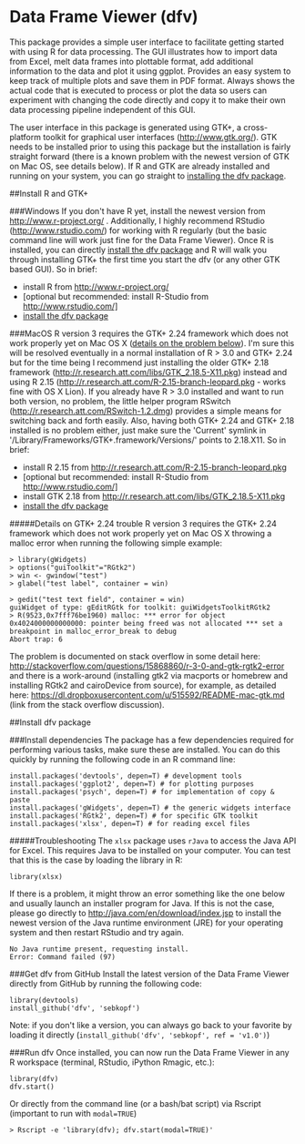 Data Frame Viewer (dfv)
===

This package provides a simple user interface to facilitate getting started with using R for data processing. The GUI illustrates how to import data from Excel, melt data frames into plottable format, add additional information to the data and plot it using ggplot. Provides an easy system to keep track of multiple plots and save them in PDF format. Always shows the actual code that is executed to process or plot the data so users can experiment with changing the code directly and copy it to make their own data processing pipeline independent of this GUI.

The user interface in this package is generated using GTK+, a cross-platform toolkit for graphical user interfaces (http://www.gtk.org/). GTK needs to be installed prior to using this package but the installation is fairly straight forward (there is a known problem with the newest version of GTK on Mac OS, see details below). If R and GTK are already installed and running on your system, you can go straight to [installing the dfv package](#install-dfv-package).

##Install R and GTK+

###Windows
If you don't have R yet, install the newest version from http://www.r-project.org/ . Additionally, I highly recommend RStudio (http://www.rstudio.com/) for working with R regularly (but the basic command line will work just fine for the Data Frame Viewer). Once R is installed, you can directly [install the dfv package](#install-dfv-package) and R will walk you through installing GTK+ the first time you start the dfv (or any other GTK based GUI). So in brief:

 - install R from http://www.r-project.org/
 - [optional but recommended: install R-Studio from http://www.rstudio.com/]
 - [install the dfv package](#install-dfv-package)

###MacOS
R version 3 requires the GTK+ 2.24 framework which does not work properly yet on Mac OS X ([details on the problem below](#details-on-gtk-224-trouble)). I'm sure this will be resolved eventually in a normal installation of R > 3.0 and GTK+ 2.24 but for the time being I recommend just installing the older GTK+ 2.18 framework (http://r.research.att.com/libs/GTK_2.18.5-X11.pkg) instead and using R 2.15 (http://r.research.att.com/R-2.15-branch-leopard.pkg - works fine with OS X Lion). If you already have R > 3.0 installed and want to run both version, no problem, the little helper program RSwitch (http://r.research.att.com/RSwitch-1.2.dmg) provides a simple means for switching back and forth easily. Also, having both GTK+ 2.24 and GTK+ 2.18 installed is no problem either, just make sure the 'Current' symlink in '/Library/Frameworks/GTK+.framework/Versions/' points to 2.18.X11. So in brief:

 - install R 2.15 from http://r.research.att.com/R-2.15-branch-leopard.pkg
 - [optional but recommended: install R-Studio from http://www.rstudio.com/]
 - install GTK 2.18 from http://r.research.att.com/libs/GTK_2.18.5-X11.pkg
 - [install the dfv package](#install-dfv-package)

#####Details on GTK+ 2.24 trouble
R version 3 requires the GTK+ 2.24 framework which does not work properly yet on Mac OS X throwing a malloc error when running the following simple example:
```
> library(gWidgets)
> options("guiToolkit"="RGtk2")
> win <- gwindow("test")
> glabel("test label", container = win)

> gedit("test text field", container = win)
guiWidget of type: gEditRGtk for toolkit: guiWidgetsToolkitRGtk2 
> R(9523,0x7fff76be1960) malloc: *** error for object 0x4024000000000000: pointer being freed was not allocated *** set a breakpoint in malloc_error_break to debug
Abort trap: 6
```

The problem is documented on stack overflow in some detail here: http://stackoverflow.com/questions/15868860/r-3-0-and-gtk-rgtk2-error and there is a work-around (installing gtk2 via macports or homebrew and installing RGtk2 and cairoDevice from source), for example, as detailed here: https://dl.dropboxusercontent.com/u/515592/README-mac-gtk.md (link from the stack overflow discussion).

##Install dfv package

###Install dependencies
The package has a few dependencies required for performing various tasks, make sure these are installed. You can do this quickly by running the following code in an R command line:
```
install.packages('devtools', depen=T) # development tools
install.packages('ggplot2', depen=T) # for plotting purposes
install.packages('psych', depen=T) # for implementation of copy & paste
install.packages('gWidgets', depen=T) # the generic widgets interface
install.packages('RGtk2', depen=T) # for specific GTK toolkit 
install.packages('xlsx', depen=T) # for reading excel files
```
#####Troubleshooting
The ``` xlsx ``` package uses ``` rJava ``` to access the Java API for Excel. This requires Java to be installed on your computer. You can test that this is the case by loading the library in  R:

```
library(xlsx)
```

If there is a problem, it might throw an error something like the one below and usually launch an installer program for Java. If this is not the case, please go directly to http://java.com/en/download/index.jsp to install the newest version of the Java runtime environment (JRE) for your operating system and then restart RStudio and try again.
```
No Java runtime present, requesting install.
Error: Command failed (97)
```


###Get dfv from GitHub
Install the latest version of the Data Frame Viewer directly from GitHub by running the following code:
```
library(devtools)
install_github('dfv', 'sebkopf')
```
Note: if you don't like a version, you can always go back to your favorite by loading it directly (``` install_github('dfv', 'sebkopf', ref = 'v1.0') ```)

###Run dfv
Once installed, you can now run the Data Frame Viewer in any R workspace (terminal, RStudio, iPython Rmagic, etc.):
```
library(dfv)
dfv.start()
```

Or directly from the command line (or a bash/bat script) via Rscript (important to run with ```modal=TRUE```)
```
> Rscript -e 'library(dfv); dfv.start(modal=TRUE)'
```

